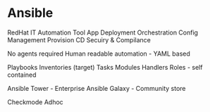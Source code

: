 # Ansible

RedHat
IT Automation Tool
App Deployment
Orchestration
Config Management
Provision
CD
Secuiry & Compilance

No agents required
Human readable automation - YAML based

Playbooks
Inventories (target)
Tasks
Modules
Handlers
Roles - self contained

Ansible Tower - Enterprise
Ansible Galaxy - Community store

Checkmode
Adhoc
